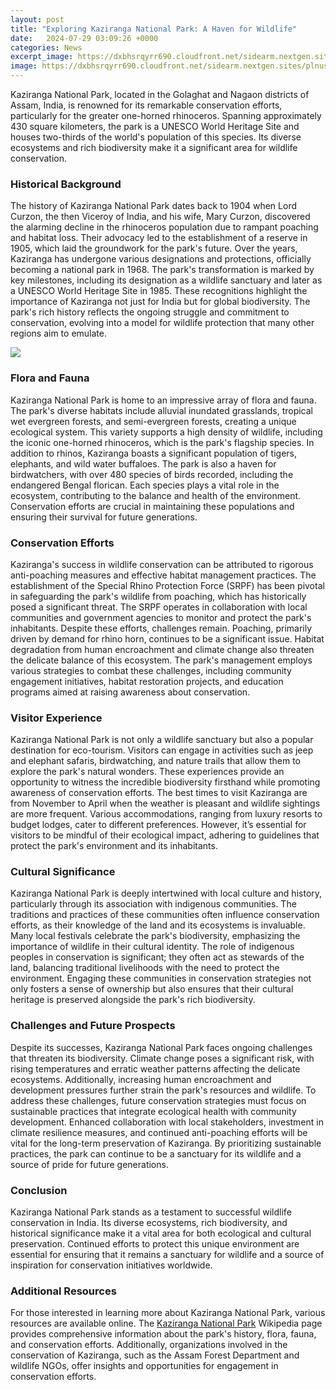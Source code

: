 ```yaml
---
layout: post
title: "Exploring Kaziranga National Park: A Haven for Wildlife"
date:   2024-07-29 03:09:26 +0000
categories: News
excerpt_image: https://dxbhsrqyrr690.cloudfront.net/sidearm.nextgen.sites/plnusealions.com/images/responsive_2023/default_image.png
image: https://dxbhsrqyrr690.cloudfront.net/sidearm.nextgen.sites/plnusealions.com/images/responsive_2023/default_image.png
---
```


Kaziranga National Park, located in the Golaghat and Nagaon districts of Assam, India, is renowned for its remarkable conservation efforts, particularly for the greater one-horned rhinoceros. Spanning approximately 430 square kilometers, the park is a UNESCO World Heritage Site and houses two-thirds of the world's population of this species. Its diverse ecosystems and rich biodiversity make it a significant area for wildlife conservation.
### Historical Background
The history of Kaziranga National Park dates back to 1904 when Lord Curzon, the then Viceroy of India, and his wife, Mary Curzon, discovered the alarming decline in the rhinoceros population due to rampant poaching and habitat loss. Their advocacy led to the establishment of a reserve in 1905, which laid the groundwork for the park's future. Over the years, Kaziranga has undergone various designations and protections, officially becoming a national park in 1968.
The park's transformation is marked by key milestones, including its designation as a wildlife sanctuary and later as a UNESCO World Heritage Site in 1985. These recognitions highlight the importance of Kaziranga not just for India but for global biodiversity. The park's rich history reflects the ongoing struggle and commitment to conservation, evolving into a model for wildlife protection that many other regions aim to emulate.

![](https://dxbhsrqyrr690.cloudfront.net/sidearm.nextgen.sites/plnusealions.com/images/responsive_2023/default_image.png)
### Flora and Fauna
Kaziranga National Park is home to an impressive array of flora and fauna. The park's diverse habitats include alluvial inundated grasslands, tropical wet evergreen forests, and semi-evergreen forests, creating a unique ecological system. This variety supports a high density of wildlife, including the iconic one-horned rhinoceros, which is the park's flagship species.
In addition to rhinos, Kaziranga boasts a significant population of tigers, elephants, and wild water buffaloes. The park is also a haven for birdwatchers, with over 480 species of birds recorded, including the endangered Bengal florican. Each species plays a vital role in the ecosystem, contributing to the balance and health of the environment. Conservation efforts are crucial in maintaining these populations and ensuring their survival for future generations.
### Conservation Efforts
Kaziranga's success in wildlife conservation can be attributed to rigorous anti-poaching measures and effective habitat management practices. The establishment of the Special Rhino Protection Force (SRPF) has been pivotal in safeguarding the park's wildlife from poaching, which has historically posed a significant threat. The SRPF operates in collaboration with local communities and government agencies to monitor and protect the park's inhabitants.
Despite these efforts, challenges remain. Poaching, primarily driven by demand for rhino horn, continues to be a significant issue. Habitat degradation from human encroachment and climate change also threaten the delicate balance of this ecosystem. The park's management employs various strategies to combat these challenges, including community engagement initiatives, habitat restoration projects, and education programs aimed at raising awareness about conservation.
### Visitor Experience
Kaziranga National Park is not only a wildlife sanctuary but also a popular destination for eco-tourism. Visitors can engage in activities such as jeep and elephant safaris, birdwatching, and nature trails that allow them to explore the park's natural wonders. These experiences provide an opportunity to witness the incredible biodiversity firsthand while promoting awareness of conservation efforts.
The best times to visit Kaziranga are from November to April when the weather is pleasant and wildlife sightings are more frequent. Various accommodations, ranging from luxury resorts to budget lodges, cater to different preferences. However, it’s essential for visitors to be mindful of their ecological impact, adhering to guidelines that protect the park's environment and its inhabitants.
### Cultural Significance
Kaziranga National Park is deeply intertwined with local culture and history, particularly through its association with indigenous communities. The traditions and practices of these communities often influence conservation efforts, as their knowledge of the land and its ecosystems is invaluable. Many local festivals celebrate the park's biodiversity, emphasizing the importance of wildlife in their cultural identity.
The role of indigenous peoples in conservation is significant; they often act as stewards of the land, balancing traditional livelihoods with the need to protect the environment. Engaging these communities in conservation strategies not only fosters a sense of ownership but also ensures that their cultural heritage is preserved alongside the park's rich biodiversity.
### Challenges and Future Prospects
Despite its successes, Kaziranga National Park faces ongoing challenges that threaten its biodiversity. Climate change poses a significant risk, with rising temperatures and erratic weather patterns affecting the delicate ecosystems. Additionally, increasing human encroachment and development pressures further strain the park's resources and wildlife.
To address these challenges, future conservation strategies must focus on sustainable practices that integrate ecological health with community development. Enhanced collaboration with local stakeholders, investment in climate resilience measures, and continued anti-poaching efforts will be vital for the long-term preservation of Kaziranga. By prioritizing sustainable practices, the park can continue to be a sanctuary for its wildlife and a source of pride for future generations.
### Conclusion
Kaziranga National Park stands as a testament to successful wildlife conservation in India. Its diverse ecosystems, rich biodiversity, and historical significance make it a vital area for both ecological and cultural preservation. Continued efforts to protect this unique environment are essential for ensuring that it remains a sanctuary for wildlife and a source of inspiration for conservation initiatives worldwide.
### Additional Resources
For those interested in learning more about Kaziranga National Park, various resources are available online. The [Kaziranga National Park](https://fr.edu.vn/en/Kaziranga_National_Park) Wikipedia page provides comprehensive information about the park's history, flora, fauna, and conservation efforts. Additionally, organizations involved in the conservation of Kaziranga, such as the Assam Forest Department and wildlife NGOs, offer insights and opportunities for engagement in conservation efforts.